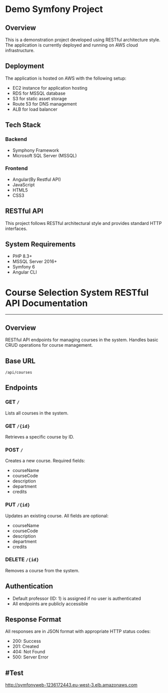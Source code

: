 # Demo Symfony Project

## Overview
This is a demonstration project developed using RESTful architecture style.
The application is currently deployed and running on AWS cloud infrastructure.

## Deployment
The application is hosted on AWS with the following setup:
- EC2 instance for application hosting
- RDS for MSSQL database
- S3 for static asset storage
- Route 53 for DNS management
- ALB for load balancer

## Tech Stack

### Backend
- Symphony Framework
- Microsoft SQL Server (MSSQL)

### Frontend
- Angular(By Restful API)
- JavaScript
- HTML5
- CSS3

## RESTful API
This project follows RESTful architectural style and provides standard HTTP interfaces.

## System Requirements
- PHP 8.3+
- MSSQL Server 2016+
- Symfony 6
- Angular CLI


# Course Selection System RESTful API Documentation
---
## Overview
RESTful API endpoints for managing courses in the system. Handles basic CRUD operations for course management.

## Base URL
`/api/courses`

## Endpoints

### GET `/`
Lists all courses in the system.

### GET `/{id}`
Retrieves a specific course by ID.

### POST `/`
Creates a new course. Required fields:
- courseName
- courseCode
- description
- department
- credits

### PUT `/{id}`
Updates an existing course. All fields are optional:
- courseName
- courseCode
- description
- department
- credits

### DELETE `/{id}`
Removes a course from the system.

## Authentication
- Default professor (ID: 1) is assigned if no user is authenticated
- All endpoints are publicly accessible

## Response Format
All responses are in JSON format with appropriate HTTP status codes:
- 200: Success
- 201: Created
- 404: Not Found
- 500: Server Error


#Test
---
http://symfonyweb-1236172443.eu-west-3.elb.amazonaws.com